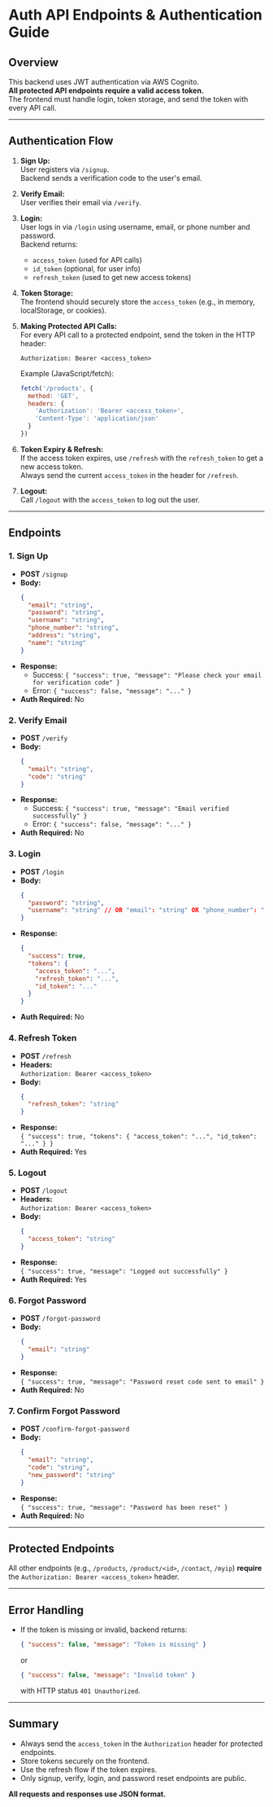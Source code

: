 # Auth API Endpoints & Authentication Guide

## Overview

This backend uses JWT authentication via AWS Cognito.  
**All protected API endpoints require a valid access token.**  
The frontend must handle login, token storage, and send the token with every API call.

---

## Authentication Flow

1. **Sign Up:**  
   User registers via `/signup`.  
   Backend sends a verification code to the user's email.

2. **Verify Email:**  
   User verifies their email via `/verify`.

3. **Login:**  
   User logs in via `/login` using username, email, or phone number and password.  
   Backend returns:
   - `access_token` (used for API calls)
   - `id_token` (optional, for user info)
   - `refresh_token` (used to get new access tokens)

4. **Token Storage:**  
   The frontend should securely store the `access_token` (e.g., in memory, localStorage, or cookies).

5. **Making Protected API Calls:**  
   For every API call to a protected endpoint, send the token in the HTTP header:
   ```
   Authorization: Bearer <access_token>
   ```
   Example (JavaScript/fetch):
   ```js
   fetch('/products', {
     method: 'GET',
     headers: {
       'Authorization': 'Bearer <access_token>',
       'Content-Type': 'application/json'
     }
   })
   ```

6. **Token Expiry & Refresh:**  
   If the access token expires, use `/refresh` with the `refresh_token` to get a new access token.  
   Always send the current `access_token` in the header for `/refresh`.

7. **Logout:**  
   Call `/logout` with the `access_token` to log out the user.

---

## Endpoints

### 1. Sign Up
- **POST** `/signup`
- **Body:**  
  ```json
  {
    "email": "string",
    "password": "string",
    "username": "string",
    "phone_number": "string",
    "address": "string",
    "name": "string"
  }
  ```
- **Response:**  
  - Success: `{ "success": true, "message": "Please check your email for verification code" }`
  - Error: `{ "success": false, "message": "..." }`
- **Auth Required:** No

### 2. Verify Email
- **POST** `/verify`
- **Body:**  
  ```json
  {
    "email": "string",
    "code": "string"
  }
  ```
- **Response:**  
  - Success: `{ "success": true, "message": "Email verified successfully" }`
  - Error: `{ "success": false, "message": "..." }`
- **Auth Required:** No

### 3. Login
- **POST** `/login`
- **Body:**  
  ```json
  {
    "password": "string",
    "username": "string" // OR "email": "string" OR "phone_number": "string"
  }
  ```
- **Response:**  
  ```json
  {
    "success": true,
    "tokens": {
      "access_token": "...",
      "refresh_token": "...",
      "id_token": "..."
    }
  }
  ```
- **Auth Required:** No

### 4. Refresh Token
- **POST** `/refresh`
- **Headers:**  
  `Authorization: Bearer <access_token>`
- **Body:**  
  ```json
  {
    "refresh_token": "string"
  }
  ```
- **Response:**  
  `{ "success": true, "tokens": { "access_token": "...", "id_token": "..." } }`
- **Auth Required:** Yes

### 5. Logout
- **POST** `/logout`
- **Headers:**  
  `Authorization: Bearer <access_token>`
- **Body:**  
  ```json
  {
    "access_token": "string"
  }
  ```
- **Response:**  
  `{ "success": true, "message": "Logged out successfully" }`
- **Auth Required:** Yes

### 6. Forgot Password
- **POST** `/forgot-password`
- **Body:**  
  ```json
  {
    "email": "string"
  }
  ```
- **Response:**  
  `{ "success": true, "message": "Password reset code sent to email" }`
- **Auth Required:** No

### 7. Confirm Forgot Password
- **POST** `/confirm-forgot-password`
- **Body:**  
  ```json
  {
    "email": "string",
    "code": "string",
    "new_password": "string"
  }
  ```
- **Response:**  
  `{ "success": true, "message": "Password has been reset" }`
- **Auth Required:** No

---

## Protected Endpoints

All other endpoints (e.g., `/products`, `/product/<id>`, `/contact`, `/myip`) **require** the `Authorization: Bearer <access_token>` header.

---

## Error Handling

- If the token is missing or invalid, backend returns:
  ```json
  { "success": false, "message": "Token is missing" }
  ```
  or
  ```json
  { "success": false, "message": "Invalid token" }
  ```
  with HTTP status `401 Unauthorized`.

---

## Summary

- Always send the `access_token` in the `Authorization` header for protected endpoints.
- Store tokens securely on the frontend.
- Use the refresh flow if the token expires.
- Only signup, verify, login, and password reset endpoints are public.

**All requests and responses use JSON format.**
